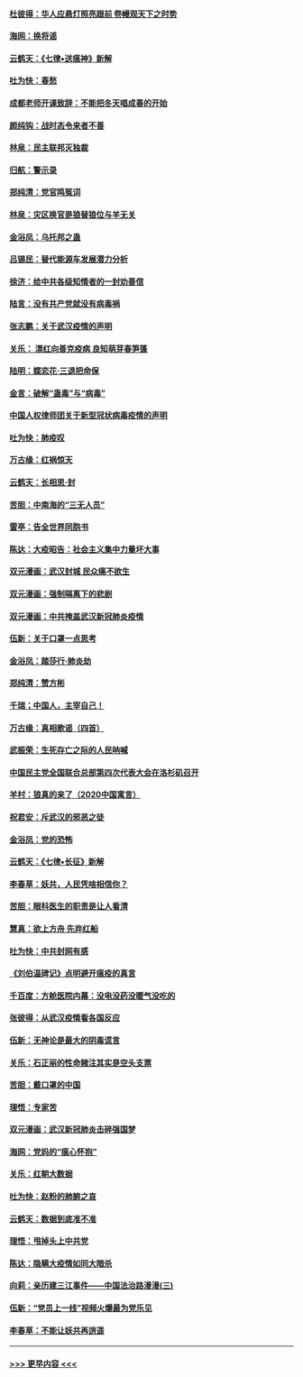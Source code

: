 #### [杜彼得：华人应悬灯照亮跟前 卷幔观天下之时势](../pages/nsc993/n11874822.md?t=02171956) 
#### [海网：换将谣](../pages/nsc993/n11873712.md?t=02171956) 
#### [云鹤天：《七律▪送瘟神》新解](../pages/nsc993/n11873598.md?t=02171956) 
#### [吐为快：春愁](../pages/nsc993/n11872801.md?t=02171956) 
#### [成都老师开课致辞：不能把冬天唱成春的开始](../pages/nsc993/n11872653.md?t=02171956) 
#### [颜纯钩：战时态令来者不善](../pages/nsc993/n11872011.md?t=02171956) 
#### [林泉：民主联邦灭独裁](../pages/nsc993/n11870998.md?t=02171956) 
#### [归航：警示录](../pages/nsc993/n11870963.md?t=02171956) 
#### [郑纯清：党官鸣冤词](../pages/nsc993/n11870938.md?t=02171956) 
#### [林泉：灾区换官是狼替狼位与羊无关](../pages/nsc993/n11870896.md?t=02171956) 
#### [金浴凤：乌托邦之蛊](../pages/nsc993/n11870879.md?t=02171956) 
#### [吕锡民：替代能源车发展潜力分析](../pages/nsc993/n11870656.md?t=02171956) 
#### [徐济：给中共各级知情者的一封劝善信](../pages/nsc993/n11868561.md?t=02171956) 
#### [陆言：没有共产党就没有病毒祸](../pages/nsc993/n11868232.md?t=02171956) 
#### [张志鹏：关于武汉疫情的声明](../pages/nsc993/n11867182.md?t=02171956) 
#### [关乐： 漂红向善克疫病 良知萌芽春笋蓬](../pages/nsc993/n11865710.md?t=02171956) 
#### [陆明：蝶恋花‧三退把命保](../pages/nsc993/n11865673.md?t=02171956) 
#### [金言：破解“蛊毒”与“病毒”](../pages/nsc993/n11864103.md?t=02171956) 
#### [中国人权律师团关于新型冠状病毒疫情的声明](../pages/nsc993/n11864249.md?t=02171956) 
#### [吐为快：肺疫叹](../pages/nsc993/n11864027.md?t=02171956) 
#### [万古缘：红祸惊天](../pages/nsc993/n11864079.md?t=02171956) 
#### [云鹤天：长相思‧封](../pages/nsc993/n11864006.md?t=02171956) 
#### [苦胆：中南海的“三无人员”](../pages/nsc993/n11862997.md?t=02171956) 
#### [雷亭：告全世界同胞书](../pages/nsc993/n11862572.md?t=02171956) 
#### [陈达：大疫昭告：社会主义集中力量坏大事](../pages/nsc993/n11859419.md?t=02171956) 
#### [双元漫画：武汉封城 民众痛不欲生](../pages/nsc993/n11859287.md?t=02171956) 
#### [双元漫画：强制隔离下的悲剧](../pages/nsc993/n11859244.md?t=02171956) 
#### [双元漫画：中共掩盖武汉新冠肺炎疫情](../pages/nsc993/n11858249.md?t=02171956) 
#### [伍新：关于口罩一点思考](../pages/nsc993/n11859195.md?t=02171956) 
#### [金浴凤：踏莎行‧肺炎劫](../pages/nsc993/n11858227.md?t=02171956) 
#### [郑纯清：赞方彬](../pages/nsc993/n11856803.md?t=02171956) 
#### [千瑞；中国人，主宰自己！](../pages/nsc993/n11856793.md?t=02171956) 
#### [万古缘：真相歌谣（四首）](../pages/nsc993/n11856263.md?t=02171956) 
#### [武振荣：生死存亡之际的人民呐喊](../pages/nsc993/n11856256.md?t=02171956) 
#### [中国民主党全国联合总部第四次代表大会在洛杉矶召开](../pages/nsc993/n11856344.md?t=02171956) 
#### [羊村：狼真的来了（2020中国寓言）](../pages/nsc993/n11856229.md?t=02171956) 
#### [祝君安：斥武汉的邪恶之徒](../pages/nsc993/n11855861.md?t=02171956) 
#### [金浴凤：党的恐怖](../pages/nsc993/n11855849.md?t=02171956) 
#### [云鹤天：《七律▪长征》新解](../pages/nsc993/n11855479.md?t=02171956) 
#### [李春草：妖共，人民凭啥相信你？](../pages/nsc993/n11855196.md?t=02171956) 
#### [苦胆：眼科医生的职责是让人看清](../pages/nsc993/n11853840.md?t=02171956) 
#### [慧真：欲上方舟 先弃红船](../pages/nsc993/n11853483.md?t=02171956) 
#### [吐为快：中共封网有感](../pages/nsc993/n11852575.md?t=02171956) 
#### [《刘伯温碑记》点明避开瘟疫的真言](../pages/nsc993/n11852128.md?t=02171956) 
#### [千百度：方舱医院内幕：没电没药没暖气没吃的](../pages/nsc993/n11850211.md?t=02171956) 
#### [张彼得：从武汉疫情看各国反应](../pages/nsc993/n11850102.md?t=02171956) 
#### [伍新：无神论是最大的阴毒谎言](../pages/nsc993/n11846129.md?t=02171956) 
#### [关乐：石正丽的性命赌注其实是空头支票](../pages/nsc993/n11846109.md?t=02171956) 
#### [苦胆：戴口罩的中国](../pages/nsc993/n11845576.md?t=02171956) 
#### [理悟：专家苦](../pages/nsc993/n11845564.md?t=02171956) 
#### [双元漫画：武汉新冠肺炎击碎强国梦](../pages/nsc993/n11843320.md?t=02171956) 
#### [海网：党妈的“瘟心怀抱”](../pages/nsc993/n11840740.md?t=02171956) 
#### [关乐：红朝大数据](../pages/nsc993/n11840675.md?t=02171956) 
#### [吐为快：赵粉的肺腑之哀](../pages/nsc993/n11840618.md?t=02171956) 
#### [云鹤天：数据到底准不准](../pages/nsc993/n11840325.md?t=02171956) 
#### [理悟：甩掉头上中共党](../pages/nsc993/n11838826.md?t=02171956) 
#### [陈达：隐瞒大疫情如同大暗杀](../pages/nsc993/n11838771.md?t=02171956) 
#### [向莉：亲历建三江事件——中国法治路漫漫(三)](../pages/nsc993/n11831825.md?t=02171956) 
#### [伍新：“党员上一线”视频火爆最为党乐见](../pages/nsc993/n11838200.md?t=02171956) 
#### [李春草：不能让妖共再逍遥](../pages/nsc993/n11838102.md?t=02171956) 

----
#### [ >>> 更早内容 <<< ](../indexes/nsc993-earlier.md)
